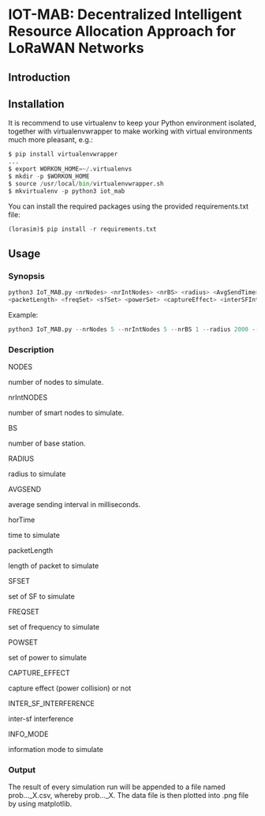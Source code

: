 # IOT-MAB: Decentralized Intelligent Resource Allocation Approach for LoRaWAN Networks

## Introduction

## Installation
It is recommend to use virtualenv to keep your Python environment isolated, together with virtualenvwrapper to make working with virtual environments much more pleasant, e.g.:

```python
$ pip install virtualenvwrapper
...
$ export WORKON_HOME=~/.virtualenvs
$ mkdir -p $WORKON_HOME
$ source /usr/local/bin/virtualenvwrapper.sh
$ mkvirtualenv -p python3 iot_mab
```

You can install the required packages using the provided requirements.txt file:

```python
(lorasim)$ pip install -r requirements.txt
```

## Usage

### Synopsis

```python
python3 IoT_MAB.py <nrNodes> <nrIntNodes> <nrBS> <radius> <AvgSendTime> <horizonTime>
<packetLength> <freqSet> <sfSet> <powerSet> <captureEffect> <interSFInterference> <infoMode> <logdir> <exp_name>
```

Example:

```python
python3 IoT_MAB.py --nrNodes 5 --nrIntNodes 5 --nrBS 1 --radius 2000 --AvgSendTime 360000 --horizonTime 10  --packetLength 50 --freqSet '867300' --sfSet '7 8'  --powerSet "14"  --captureEffect 1  --interSFInterference 1 --infoMode NO --logdir logs --exp_name exp1
```
### Description
NODES

number of nodes to simulate.

nrIntNODES

number of smart nodes to simulate.

BS

number of base station.

RADIUS

radius to simulate

AVGSEND

average sending interval in milliseconds.

horTime

time to simulate

packetLength

length of packet to simulate

SFSET

set of SF to simulate

FREQSET

set of frequency to simulate

POWSET

set of power to simulate

CAPTURE_EFFECT

capture effect (power collision) or not

INTER_SF_INTERFERENCE

inter-sf interference

INFO_MODE

information mode to simulate

### Output

The result of every simulation run will be appended to a file named prob..._X.csv, whereby prob..._X. The data file is then plotted into .png file by using matplotlib.